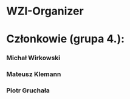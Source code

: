 # WZI-Organizer
# Członkowie (grupa 4.):
### Michał Wirkowski
### Mateusz Klemann 
### Piotr Gruchała
